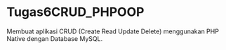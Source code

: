 # Tugas6CRUD_PHPOOP
Membuat aplikasi CRUD (Create Read Update Delete) menggunakan PHP Native dengan Database MySQL.
